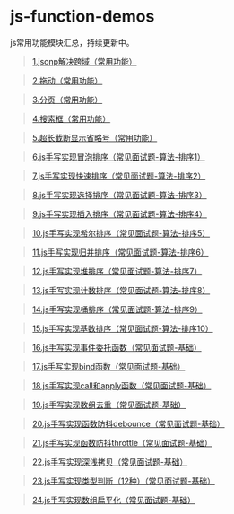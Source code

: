 # js-function-demos
js常用功能模块汇总，持续更新中。

 > [1.jsonp解决跨域（常用功能）](https://github.com/lulin1/js-function-demos/tree/master/cross-domain-demos)

 > [2.拖动（常用功能）](https://github.com/lulin1/js-function-demos/tree/master/drag-by-js)

 > [3.分页（常用功能）](https://github.com/lulin1/js-function-demos/tree/master/pagination)

 > [4.搜索框（常用功能）](https://github.com/lulin1/js-function-demos/tree/master/search-box)

 > [5.超长截断显示省略号（常用功能）](https://github.com/lulin1/js-function-demos/tree/master/break-ellipsis)
 
 > [6.js手写实现冒泡排序（常见面试题-算法-排序1）](https://github.com/lulin1/js-function-demos/tree/master/bubble-sort)

 > [7.js手写实现快速排序（常见面试题-算法-排序2）](https://github.com/lulin1/js-function-demos/tree/master/quick-sort)
 
 > [8.js手写实现选择排序（常见面试题-算法-排序3）](https://github.com/lulin1/js-function-demos/tree/master/selection-sort)
 
 > [9.js手写实现插入排序（常见面试题-算法-排序4）](https://github.com/lulin1/js-function-demos/tree/master/insertion-sort)
 
 > [10.js手写实现希尔排序（常见面试题-算法-排序5）](https://github.com/lulin1/js-function-demos/tree/master/shell-sort)
 
 > [11.js手写实现归并排序（常见面试题-算法-排序6）](https://github.com/lulin1/js-function-demos/tree/master/merge-sort)
 
 > [12.js手写实现堆排序（常见面试题-算法-排序7）](https://github.com/lulin1/js-function-demos/tree/master/heap-sort)
 
 > [13.js手写实现计数排序（常见面试题-算法-排序8）](https://github.com/lulin1/js-function-demos/tree/master/counting-sort)
 
 > [14.js手写实现桶排序（常见面试题-算法-排序9）](https://github.com/lulin1/js-function-demos/tree/master/bucket-sort)

 > [15.js手写实现基数排序（常见面试题-算法-排序10）](https://github.com/lulin1/js-function-demos/tree/master/radix-sort)
  
 > [16.js手写实现事件委托函数（常见面试题-基础）](https://github.com/lulin1/js-function-demos/tree/master/delegate-event)

 > [17.js手写实现bind函数（常见面试题-基础）](https://github.com/lulin1/js-function-demos/tree/master/bind)

 > [18.js手写实现call和apply函数（常见面试题-基础）](https://github.com/lulin1/js-function-demos/tree/master/call-apply)

 > [19.js手写实现数组去重（常见面试题-基础）](https://github.com/lulin1/js-function-demos/tree/master/unique-array)
 
 > [20.js手写实现函数防抖debounce（常见面试题-基础）](https://github.com/lulin1/js-function-demos/tree/master/debounce)
 
 > [21.js手写实现函数防抖throttle（常见面试题-基础）](https://github.com/lulin1/js-function-demos/tree/master/throttle)

 > [22.js手写实现深浅拷贝（常见面试题-基础）](https://github.com/lulin1/js-function-demos/tree/master/deep-copy)
 
 > [23.js手写实现类型判断（12种）（常见面试题-基础）](https://github.com/lulin1/js-function-demos/tree/master/type)
 
 > [24.js手写实现数组扁平化（常见面试题-基础）](https://github.com/lulin1/js-function-demos/tree/master/flatten-array)






